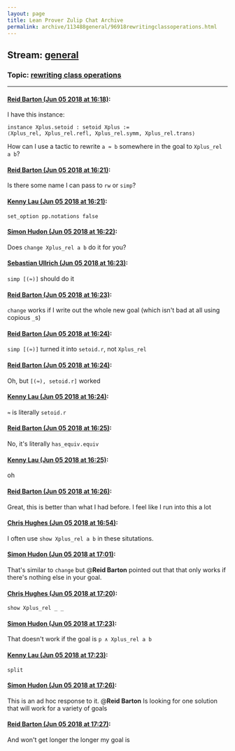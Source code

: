 ```yaml
---
layout: page
title: Lean Prover Zulip Chat Archive 
permalink: archive/113488general/96918rewritingclassoperations.html
---
```


## Stream: [general](index.html)
### Topic: [rewriting class operations](96918rewritingclassoperations.html)

---

#### [Reid Barton (Jun 05 2018 at 16:18)](https://leanprover.zulipchat.com/#narrow/stream/113488-general/topic/rewriting%20class%20operations/near/127602788):
I have this instance:
```lean
instance Xplus.setoid : setoid Xplus :=
⟨Xplus_rel, Xplus_rel.refl, Xplus_rel.symm, Xplus_rel.trans⟩
```
How can I use a tactic to rewrite `a ≈ b` somewhere in the goal to `Xplus_rel a b`?

#### [Reid Barton (Jun 05 2018 at 16:21)](https://leanprover.zulipchat.com/#narrow/stream/113488-general/topic/rewriting%20class%20operations/near/127602900):
Is there some name I can pass to `rw` or `simp`?

#### [Kenny Lau (Jun 05 2018 at 16:21)](https://leanprover.zulipchat.com/#narrow/stream/113488-general/topic/rewriting%20class%20operations/near/127602930):
`set_option pp.notations false`

#### [Simon Hudon (Jun 05 2018 at 16:22)](https://leanprover.zulipchat.com/#narrow/stream/113488-general/topic/rewriting%20class%20operations/near/127602986):
Does `change Xplus_rel a b` do it for you?

#### [Sebastian Ullrich (Jun 05 2018 at 16:23)](https://leanprover.zulipchat.com/#narrow/stream/113488-general/topic/rewriting%20class%20operations/near/127603021):
`simp [(≈)]` should do it

#### [Reid Barton (Jun 05 2018 at 16:23)](https://leanprover.zulipchat.com/#narrow/stream/113488-general/topic/rewriting%20class%20operations/near/127603023):
`change` works if I write out the whole new goal (which isn't bad at all using copious `_`s)

#### [Reid Barton (Jun 05 2018 at 16:24)](https://leanprover.zulipchat.com/#narrow/stream/113488-general/topic/rewriting%20class%20operations/near/127603087):
`simp [(≈)]` turned it into `setoid.r`, not `Xplus_rel`

#### [Reid Barton (Jun 05 2018 at 16:24)](https://leanprover.zulipchat.com/#narrow/stream/113488-general/topic/rewriting%20class%20operations/near/127603093):
Oh, but `[(≈), setoid.r]` worked

#### [Kenny Lau (Jun 05 2018 at 16:24)](https://leanprover.zulipchat.com/#narrow/stream/113488-general/topic/rewriting%20class%20operations/near/127603099):
`≈` is literally `setoid.r`

#### [Reid Barton (Jun 05 2018 at 16:25)](https://leanprover.zulipchat.com/#narrow/stream/113488-general/topic/rewriting%20class%20operations/near/127603112):
No, it's literally `has_equiv.equiv`

#### [Kenny Lau (Jun 05 2018 at 16:25)](https://leanprover.zulipchat.com/#narrow/stream/113488-general/topic/rewriting%20class%20operations/near/127603118):
oh

#### [Reid Barton (Jun 05 2018 at 16:26)](https://leanprover.zulipchat.com/#narrow/stream/113488-general/topic/rewriting%20class%20operations/near/127603181):
Great, this is better than what I had before. I feel like I run into this a lot

#### [Chris Hughes (Jun 05 2018 at 16:54)](https://leanprover.zulipchat.com/#narrow/stream/113488-general/topic/rewriting%20class%20operations/near/127604658):
I often use `show Xplus_rel a b` in these situtations.

#### [Simon Hudon (Jun 05 2018 at 17:01)](https://leanprover.zulipchat.com/#narrow/stream/113488-general/topic/rewriting%20class%20operations/near/127604971):
That's similar to `change` but @**Reid Barton** pointed out that that only works if there's nothing else in your goal.

#### [Chris Hughes (Jun 05 2018 at 17:20)](https://leanprover.zulipchat.com/#narrow/stream/113488-general/topic/rewriting%20class%20operations/near/127605892):
`show Xplus_rel _ _`

#### [Simon Hudon (Jun 05 2018 at 17:23)](https://leanprover.zulipchat.com/#narrow/stream/113488-general/topic/rewriting%20class%20operations/near/127606006):
That doesn't work if the goal is `p ∧ Xplus_rel a b`

#### [Kenny Lau (Jun 05 2018 at 17:23)](https://leanprover.zulipchat.com/#narrow/stream/113488-general/topic/rewriting%20class%20operations/near/127606012):
`split`

#### [Simon Hudon (Jun 05 2018 at 17:26)](https://leanprover.zulipchat.com/#narrow/stream/113488-general/topic/rewriting%20class%20operations/near/127606149):
This is an ad hoc response to it. @**Reid Barton** Is looking for one solution that will work for a variety of goals

#### [Reid Barton (Jun 05 2018 at 17:27)](https://leanprover.zulipchat.com/#narrow/stream/113488-general/topic/rewriting%20class%20operations/near/127606159):
And won't get longer the longer my goal is

